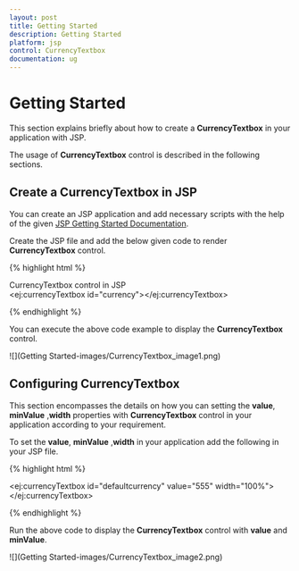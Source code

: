 ```yaml
---
layout: post
title: Getting Started
description: Getting Started
platform: jsp
control: CurrencyTextbox
documentation: ug
---
```

# Getting Started

This section explains briefly about how to create a **CurrencyTextbox** in your application with JSP.

The usage of **CurrencyTextbox** control is described in the following sections.

## Create a CurrencyTextbox in JSP
You can create an JSP application and add necessary scripts with the help of the given [JSP Getting Started Documentation](/jsp-docs/jsp/Getting-Started).


Create the JSP file and add the below given code to render **CurrencyTextbox** control.

{% highlight html %}
      <div>CurrencyTextbox control in JSP</div>
      <ej:currencyTextbox id="currency"></ej:currencyTextbox>
      
{% endhighlight %}

You can execute the above code example to display the **CurrencyTextbox** control.

![](Getting Started-images/CurrencyTextbox_image1.png) 

## Configuring CurrencyTextbox
This section encompasses the details on how you can setting the **value**, **minValue** ,**width** properties with **CurrencyTextbox** control in your application according to your requirement.

To set the **value**, **minValue** ,**width** in your application add the following in your JSP file.

{% highlight html %}

<ej:currencyTextbox id="defaultcurrency" value="555" width="100%"></ej:currencyTextbox>

{% endhighlight %}

Run the above code to display the **CurrencyTextbox** control with **value** and **minValue**.

![](Getting Started-images/CurrencyTextbox_image2.png) 

